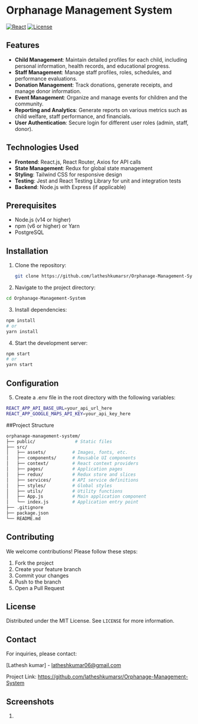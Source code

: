 # Orphanage Management System

[![React](https://img.shields.io/badge/React-20232A?style=for-the-badge&logo=react&logoColor=61DAFB)](https://reactjs.org/)
[![License](https://img.shields.io/badge/License-MIT-blue)](https://opensource.org/licenses/MIT)

## Features

- **Child Management**: Maintain detailed profiles for each child, including personal information, health records, and educational progress.
- **Staff Management**: Manage staff profiles, roles, schedules, and performance evaluations.
- **Donation Management**: Track donations, generate receipts, and manage donor information.
- **Event Management**: Organize and manage events for children and the community.
- **Reporting and Analytics**: Generate reports on various metrics such as child welfare, staff performance, and financials.
- **User  Authentication**: Secure login for different user roles (admin, staff, donor).

## Technologies Used

- **Frontend**: React.js, React Router, Axios for API calls
- **State Management**: Redux for global state management
- **Styling**: Tailwind CSS for responsive design
- **Testing**: Jest and React Testing Library for unit and integration tests
- **Backend**: Node.js with Express (if applicable)

## Prerequisites

- Node.js (v14 or higher)
- npm (v6 or higher) or Yarn
- PostgreSQL

## Installation

1. Clone the repository:
   ```bash
   git clone https://github.com/latheshkumarsr/Orphanage-Management-System.git

2. Navigate to the project directory:
```bash
cd Orphanage-Management-System
```
3. Install dependencies:
```bash
npm install
# or
yarn install
```
4. Start the development server:

```bash
npm start
# or
yarn start
```
## Configuration

5. Create a .env file in the root directory with the following variables:
```bash
REACT_APP_API_BASE_URL=your_api_url_here
REACT_APP_GOOGLE_MAPS_API_KEY=your_api_key_here
```
##Project Structure
```bash
orphanage-management-system/
├── public/               # Static files
├── src/
│   ├── assets/          # Images, fonts, etc.
│   ├── components/      # Reusable UI components
│   ├── context/         # React context providers
│   ├── pages/           # Application pages
│   ├── redux/           # Redux store and slices
│   ├── services/        # API service definitions
│   ├── styles/          # Global styles
│   ├── utils/           # Utility functions
│   ├── App.js           # Main application component
│   └── index.js         # Application entry point
├── .gitignore
├── package.json
└── README.md
```
## Contributing
We welcome contributions! Please follow these steps:

1. Fork the project
2. Create your feature branch 
3. Commit your changes 
4. Push to the branch 
5. Open a Pull Request

## License
Distributed under the MIT License. See `LICENSE` for more information.

## Contact
For inquiries, please contact: 

[Lathesh kumar] - latheshkumar06@gmail.com

Project Link: https://github.com/latheshkumarsr/Orphanage-Management-System

## Screenshots
1. 


